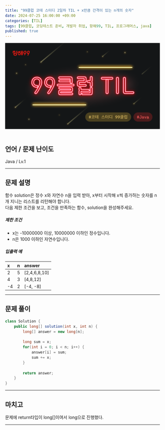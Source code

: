 ```yaml
---
title: "99클럽 코테 스터디 2일차 TIL + x만큼 간격이 있는 n개의 숫자"
date: 2024-07-25 16:00:00 +09:00
categories: [TIL]
tags: [99클럽, 코딩테스트 준비, 개발자 취업, 항해99, TIL, 프로그래머스, java]
published: true
---
```


![99club](/assets/img/java/til/99club_1.png)<br/><br/>

## **언어 / 문제 난이도** ##
Java / Lv.1

------

## **문제 설명** ##
함수 solution은 정수 x와 자연수 n을 입력 받아, x부터 시작해 x씩 증가하는 숫자를 n개 지니는 리스트를 리턴해야 합니다.<br/>
다음 제한 조건을 보고, 조건을 만족하는 함수, solution을 완성해주세요.

##### 제한 조건
- x는 -10000000 이상, 10000000 이하인 정수입니다.
- n은 1000 이하인 자연수입니다.

##### **입출력 예**

| x   | n   | answer            |
|:----|:----|:------------------|
| 2   | 5   | [2,4,6,8,10] |
| 4   | 3   | [4,8,12] |
| -4  | 2   | [-4, -8] |

------

## **문제 풀이** ##
~~~java
class Solution {
    public long[] solution(int x, int n) {
        long[] answer = new long[n];

        long sum = x;
        for(int i = 0; i < n; i++) {
            answer[i] = sum;
            sum += x;
        }

        return answer;
    }
}
~~~
------

## **마치고** ##
문제에 return타입이 long[]이여서 long으로 진행했다.

------
